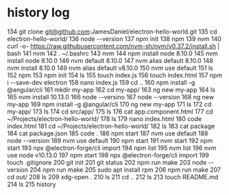 # history log

  134  git clone git@github.com:JamesDaniel/electron-hello-world.git
  135  cd electron-hello-world/
  136  node --version
  137  npm init
  138  npm
  139  nvm
  140  curl -o- https://raw.githubusercontent.com/nvm-sh/nvm/v0.37.2/install.sh | bash
  141  nvm
  142  . ~/.bashrc
  143  nvm
  144  npm install node 8.10.0
  145  nvm install node 8.10.0
  146  nvm default 8.10.0
  147  nvm alias default 8.10.0
  148  nvm install 8.10.0
  149  nvm alias default v8.10.0
  150  nvm use default
  151  ls
  152  npm
  153  npm init
  154  ls
  155  touch index.js
  156  touch index.html
  157  npm i --save-dev electron
  158  nano index.js 
  159  cd ..
  160  npm install -g @angular/cli
  161  mkdir my-app
  162  cd my-app/
  163  ng new my-app
  164  ls
  165  nvm install 10.13.0
  166  node --versino
  167  node --version
  168  ng new my-app
  169  npm install -g @angular/cli
  170  ng new my-app
  171  ls
  172  cd my-app/
  173  ls
  174  cd src/app/
  175  ls
  176  cat app.component.html 
  177  cd ~/Projects/electron-hello-world/
  178  ls
  179  nano index.html 
  180  code index.html 
  181  cd ~/Projects/electron-hello-world/
  182  ls
  183  cat package
  184  cat package.json 
  185  code .
  186  npm start
  187  nvm use default
  188  node --version
  189  nvm use default
  190  npm start
  191  nvm start
  192  npm start
  193  npx @electron-forge/cli import
  194  npm list
  195  nvm list
  196  nvm use node v10.13.0
  197  npm start
  198  npx @electron-forge/cli import
  199  touch .gitignore
  200  git init
  201  git status
  202  npm run make
  203  node --version
  204  npm run make
  205  sudo apt install rpm
  206  npm run make
  207  cd out/
  208  ls
  209  xdg-open .
  210  ls
  211  cd ..
  212  ls
  213  touch README.md
  214  ls
  215  history